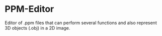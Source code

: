 # PPM-Editor
Editor of .ppm files that can perform several functions and also represent 3D objects (.obj) in a 2D image.
